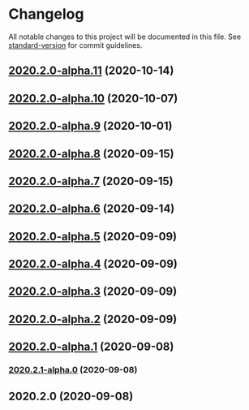 # Changelog

All notable changes to this project will be documented in this file. See [standard-version](https://github.com/conventional-changelog/standard-version) for commit guidelines.

## [2020.2.0-alpha.11](https://github.com/JetBrains/teamcity-api-js/compare/v2020.2.0-alpha.10...v2020.2.0-alpha.11) (2020-10-14)

## [2020.2.0-alpha.10](https://github.com/JetBrains/teamcity-api-js/compare/v2020.2.0-alpha.9...v2020.2.0-alpha.10) (2020-10-07)

## [2020.2.0-alpha.9](https://github.com/JetBrains/teamcity-api-js/compare/v2020.2.0-alpha.8...v2020.2.0-alpha.9) (2020-10-01)

## [2020.2.0-alpha.8](https://github.com/JetBrains/teamcity-api-js/compare/v2020.2.0-alpha.7...v2020.2.0-alpha.8) (2020-09-15)

## [2020.2.0-alpha.7](https://github.com/JetBrains/teamcity-api-js/compare/v2020.2.0-alpha.6...v2020.2.0-alpha.7) (2020-09-15)

## [2020.2.0-alpha.6](https://github.com/JetBrains/teamcity-api-js/compare/v2020.2.0-alpha.5...v2020.2.0-alpha.6) (2020-09-14)

## [2020.2.0-alpha.5](https://github.com/JetBrains/teamcity-api-js/compare/v2020.2.0-alpha.4...v2020.2.0-alpha.5) (2020-09-09)

## [2020.2.0-alpha.4](https://github.com/JetBrains/teamcity-api-js/compare/v2020.2.0-alpha.3...v2020.2.0-alpha.4) (2020-09-09)

## [2020.2.0-alpha.3](https://github.com/JetBrains/teamcity-api-js/compare/v2020.2.0-alpha.2...v2020.2.0-alpha.3) (2020-09-09)

## [2020.2.0-alpha.2](https://github.com/JetBrains/teamcity-api-js/compare/v2020.2.0-alpha.1...v2020.2.0-alpha.2) (2020-09-09)

## [2020.2.0-alpha.1](https://github.com/JetBrains/teamcity-api-js/compare/v2020.2.1-alpha.0...v2020.2.0-alpha.1) (2020-09-08)

### [2020.2.1-alpha.0](https://github.com/JetBrains/teamcity-api-js/compare/v2020.2.0...v2020.2.1-alpha.0) (2020-09-08)

## 2020.2.0 (2020-09-08)
